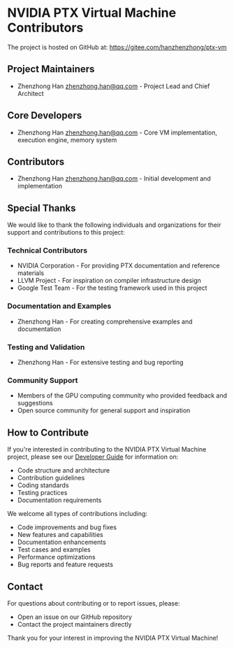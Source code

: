 # NVIDIA PTX Virtual Machine Contributors

The project is hosted on GitHub at: https://gitee.com/hanzhenzhong/ptx-vm

## Project Maintainers
- Zhenzhong Han <zhenzhong.han@qq.com> - Project Lead and Chief Architect

## Core Developers
- Zhenzhong Han <zhenzhong.han@qq.com> - Core VM implementation, execution engine, memory system

## Contributors
- Zhenzhong Han <zhenzhong.han@qq.com> - Initial development and implementation

## Special Thanks
We would like to thank the following individuals and organizations for their support and contributions to this project:

### Technical Contributors
- NVIDIA Corporation - For providing PTX documentation and reference materials
- LLVM Project - For inspiration on compiler infrastructure design
- Google Test Team - For the testing framework used in this project

### Documentation and Examples
- Zhenzhong Han - For creating comprehensive examples and documentation

### Testing and Validation
- Zhenzhong Han - For extensive testing and bug reporting

### Community Support
- Members of the GPU computing community who provided feedback and suggestions
- Open source community for general support and inspiration

## How to Contribute
If you're interested in contributing to the NVIDIA PTX Virtual Machine project, please see our [Developer Guide](docs/developer_guide.md) for information on:

- Code structure and architecture
- Contribution guidelines
- Coding standards
- Testing practices
- Documentation requirements

We welcome all types of contributions including:
- Code improvements and bug fixes
- New features and capabilities
- Documentation enhancements
- Test cases and examples
- Performance optimizations
- Bug reports and feature requests

## Contact
For questions about contributing or to report issues, please:
- Open an issue on our GitHub repository
- Contact the project maintainers directly

Thank you for your interest in improving the NVIDIA PTX Virtual Machine!